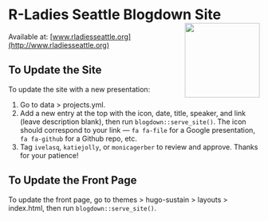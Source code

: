 # R-Ladies Seattle Blogdown Site <img src='static/img/hex_big.png' align="right" height="150" />



Available at: [www.rladiesseattle.org](http://www.rladiesseattle.org)

## To Update the Site

To update the site with a new presentation:

1. Go to data > projects.yml.
2. Add a new entry at the top with the icon, date, title, speaker, and link (leave description blank), then run `blogdown::serve_site()`. The icon should correspond to your link — `fa fa-file` for a Google presentation, `fa fa-github` for a Github repo, etc.
3. Tag `ivelasq`, `katiejolly`, or `monicagerber` to review and approve. Thanks for your patience!

## To Update the Front Page

To update the front page, go to themes > hugo-sustain > layouts > index.html, then run `blogdown::serve_site()`.
